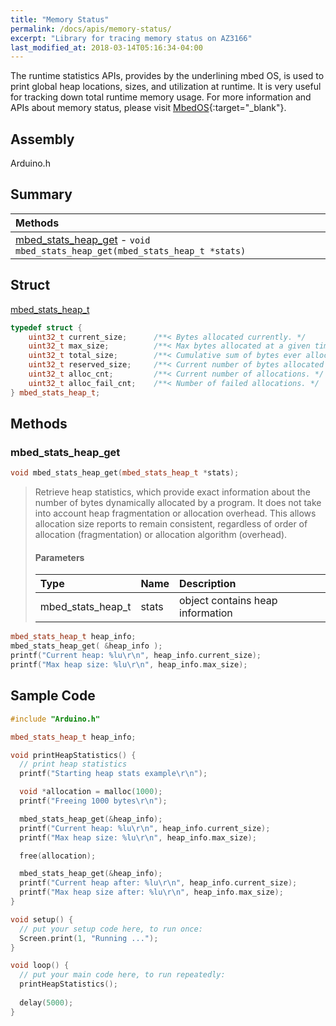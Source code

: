 ```yaml
---
title: "Memory Status"
permalink: /docs/apis/memory-status/
excerpt: "Library for tracing memory status on AZ3166"
last_modified_at: 2018-03-14T05:16:34-04:00
---
```


The runtime statistics APIs, provides by the underlining mbed OS, is used to print global heap locations, sizes, and utilization at runtime. It is very useful for tracking down total runtime memory usage. For more information and APIs about memory status, please visit [MbedOS](https://os.mbed.com/docs/v5.7/reference/memorystats.html){:target="_blank"}.

## Assembly

Arduino.h

## Summary

| Methods |
| :------ |
| [mbed_stats_heap_get](#mbed_stats_heap_get) - `void mbed_stats_heap_get(mbed_stats_heap_t *stats)` |

## Struct

[mbed_stats_heap_t](#mbed_stats_heap_t)
``` cpp
typedef struct {
    uint32_t current_size;      /**< Bytes allocated currently. */
    uint32_t max_size;          /**< Max bytes allocated at a given time. */
    uint32_t total_size;        /**< Cumulative sum of bytes ever allocated. */
    uint32_t reserved_size;     /**< Current number of bytes allocated for the heap. */
    uint32_t alloc_cnt;         /**< Current number of allocations. */
    uint32_t alloc_fail_cnt;    /**< Number of failed allocations. */
} mbed_stats_heap_t;
```

## Methods

### mbed_stats_heap_get

```cpp
void mbed_stats_heap_get(mbed_stats_heap_t *stats);
```

> Retrieve heap statistics, which provide exact information about the number of bytes dynamically allocated by a program. It does not take into account heap fragmentation or allocation overhead. This allows allocation size reports to remain consistent, regardless of order of allocation (fragmentation) or allocation algorithm (overhead).
> 
> #### Parameters
> 
> | Type | Name | Description |
> | :--- | :--- | :---------- |
> | mbed_stats_heap_t | stats | object contains heap information |

```cpp
mbed_stats_heap_t heap_info;
mbed_stats_heap_get( &heap_info );
printf("Current heap: %lu\r\n", heap_info.current_size);
printf("Max heap size: %lu\r\n", heap_info.max_size);
```
## Sample Code

``` cpp
#include "Arduino.h"

mbed_stats_heap_t heap_info;

void printHeapStatistics() {
  // print heap statistics
  printf("Starting heap stats example\r\n");

  void *allocation = malloc(1000);
  printf("Freeing 1000 bytes\r\n");

  mbed_stats_heap_get(&heap_info);
  printf("Current heap: %lu\r\n", heap_info.current_size);
  printf("Max heap size: %lu\r\n", heap_info.max_size);

  free(allocation);

  mbed_stats_heap_get(&heap_info);
  printf("Current heap after: %lu\r\n", heap_info.current_size);
  printf("Max heap size after: %lu\r\n", heap_info.max_size);
}

void setup() {
  // put your setup code here, to run once:
  Screen.print(1, "Running ...");
}

void loop() {
  // put your main code here, to run repeatedly:
  printHeapStatistics();
  
  delay(5000);
}
```
